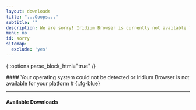 ```yaml
---
layout: downloads
title: "...Ooops..."
subtitle: ""
description: We are sorry! Iridium Browser is currently not available for your platform or your operating system could not be detected.
menu: no
id: sorry
sitemap:
  exclude: 'yes'
---
```


{::options parse_block_html="true" /}
<div class="icon dl-sorry fa-frown-o"></div>
#### Your operating system could not be detected or Iridium Browser is not available for your platform #
{:.fg-blue}

---

#### Available Downloads #